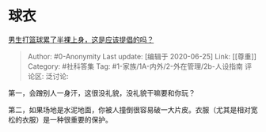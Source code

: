 # 球衣
[男生打篮球累了半裸上身，这是应该提倡的吗？](https://www.zhihu.com/question/390201707/answer/1274914886)

> Author: #0-Anonymity
> Last update: [编辑于 2020-06-25]
> Link: [[尊重]]
> Category: #社科答集
> Tag: #1-家族/1A-内外/2-外在管理/2b-人设指南
> 评论区:
> 泛讨论:

第一，会蹭别人一身汗，这很没礼貌，没礼貌干嘛要和你玩？

第二，如果场地是水泥地面，你被人撞倒很容易破一大片皮。衣服（尤其是相对宽松的衣服）是一种很重要的保护。
